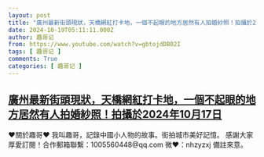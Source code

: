 ```yaml
---
layout: post
title: "廣州最新街頭現狀，天橋網紅打卡地，一個不起眼的地方居然有人拍婚紗照！拍攝於2024年10月17日"
date: 2024-10-19T05:11:11.000Z
author: 趣哥记
from: https://www.youtube.com/watch?v=gbtojdDB02I
tags: [ 趣哥记 ]
comments: True
categories: [ 趣哥记 ]
---
```

<!--1729314671000-->
[廣州最新街頭現狀，天橋網紅打卡地，一個不起眼的地方居然有人拍婚紗照！拍攝於2024年10月17日](https://www.youtube.com/watch?v=gbtojdDB02I)
------

<div>
♥關於趣哥♥  我叫趣哥，記錄中國小人物的故事。街拍城市美好記憶。  感謝大家厚愛訂閱！合作郵箱聯繫：1005560448@qq.com 微❤：nhzyzxj 備註來意。
</div>
